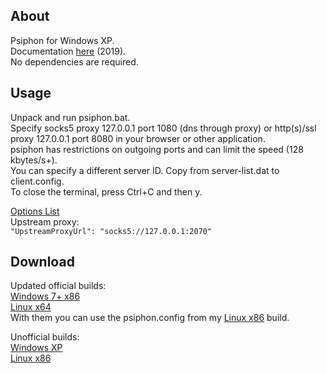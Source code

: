 ## About
Psiphon for Windows XP.  
Documentation [here](https://github.com/Psiphon-Labs/psiphon-tunnel-core/tree/6069824ca333692275f7bf63deaa81300a6035ce) (2019).  
No dependencies are required.

## Usage
Unpack and run psiphon.bat.  
Specify socks5 proxy 127.0.0.1 port 1080 (dns through proxy) or http(s)/ssl proxy 127.0.0.1 port 8080 in your browser or other application.  
psiphon has restrictions on outgoing ports and can limit the speed (128 kbytes/s+).  
You can specify a different server ID. Copy from server-list.dat to client.config.  
To close the terminal, press Ctrl+C and then y.

[Options List](https://github.com/Psiphon-Labs/psiphon-tunnel-core/blob/master/psiphon/config.go)   
Upstream proxy:   
`"UpstreamProxyUrl": "socks5://127.0.0.1:2070"`

## Download
Updated official builds:  
[Windows 7+ x86](https://github.com/Psiphon-Labs/psiphon-tunnel-core-binaries/blob/master/windows/psiphon-tunnel-core-i686.exe)  
[Linux x64](https://github.com/Psiphon-Labs/psiphon-tunnel-core-binaries/blob/master/linux/psiphon-tunnel-core-x86_64)  
With them you can use the psiphon.config from my [Linux x86](https://github.com/artenax/psiphon/releases) build.  

Unofficial builds:  
[Windows XP](https://github.com/artenax/psiphon/releases/tag/xp)  
[Linux x86](https://github.com/artenax/psiphon/releases)  
